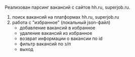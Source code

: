 Реализован парсинг вакансий с сайтов hh.ru, superjob.ru.

1. поиск вакансий на платформах hh.ru, superjob.ru
2. работа с "избранное" (локальный json-файл)
   - добавление вакансий в избранное
   - удаление вакансий из избранное
   - возврат информации о вакансии по id
   - фильтр вакансий по з/п
   - выход
   
   
